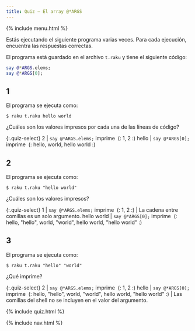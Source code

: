 ```yaml
---
title: Quiz — El array @*ARGS
---
```


{% include menu.html %}

Estás ejecutando el siguiente programa varias veces. Para cada ejecución, encuentra las respuestas correctas.

El programa está guardado en el archivo `t.raku` y tiene el siguiente código:

```raku
say @*ARGS.elems;
say @*ARGS[0];
```

## 1

El programa se ejecuta como:

```console
$ raku t.raku hello world
```

¿Cuáles son los valores impresos por cada una de las líneas de código?

{:.quiz-select}
2 | `say @*ARGS.elems;` imprime&nbsp; (: 1, 2 :)
hello | `say @*ARGS[0];` imprime&nbsp; (: hello, world, hello world :)

## 2

El programa se ejecuta como:

```console
$ raku t.raku "hello world"
```

¿Cuáles son los valores impresos?

{:.quiz-select}
1 | `say @*ARGS.elems;` imprime&nbsp; (: 1, 2 :) | La cadena entre comillas es un solo argumento.
hello world | `say @*ARGS[0];` imprime&nbsp; (: hello, &quot;hello&quot;, world, &quot;world&quot;, hello world, &quot;hello world&quot; :)

## 3

El programa se ejecuta como:

```console
$ raku t.raku "hello" "world"
```

¿Qué imprime?

{:.quiz-select}
2 | `say @*ARGS.elems;` imprime&nbsp; (: 1, 2 :)
hello | `say @*ARGS[0];` imprime&nbsp; (: hello, &quot;hello&quot;, world, &quot;world&quot;, hello world, &quot;hello world&quot; :) | Las comillas del shell no se incluyen en el valor del argumento.


{% include quiz.html %}

{% include nav.html %}